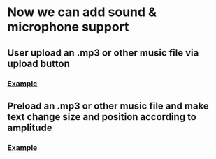 # Now we can add sound & microphone support
## User upload an .mp3 or other music file via upload button
### [Example](https://karenanndonnachie.github.io/AtotheK/Chapter_3/sound/loadSong/index.html)
## Preload an .mp3 or other music file and make text change size and position according to amplitude
### [Example](https://karenanndonnachie.github.io/AtotheK/Chapter_3/sound/soundTest/index.html)
